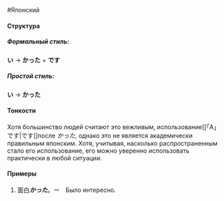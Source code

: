 #Японский 
#### Структура
##### Формальный стиль:
**い**  -> **かった** + **です**
##### Простой стиль:
**い**  -> **かった**
#### Тонкости
Хотя большинство людей считают это вежливым, использование[[「A」です|です]]после *かった*, однако это не является академически правильным японским. Хотя, учитывая, насколько распространенным стало его использование, его можно уверенно использовать практически в любой ситуации.
#### Примеры
1. 面白***かった***。ー　Было интересно.